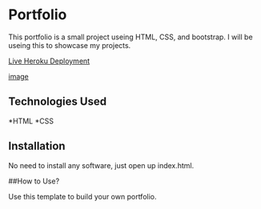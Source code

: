# Portfolio
This portfolio is a small project useing HTML, CSS, and bootstrap.  I will be useing this to showcase my projects.

[Live Heroku Deployment](https://portfolio-eric-su.herokuapp.com)

[image](https://user-images.githubusercontent.com/47949288/151974411-4c4540cb-b483-45ea-b257-68c596c9995b.png)


## Technologies Used

*HTML
*CSS

## Installation

No need to install any software, just open up index.html.

##How to Use?

Use this template to build your own portfolio.
